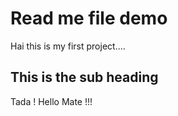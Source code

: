 # Read me file demo

Hai this is my first project....

## This is the sub heading

Tada ! Hello Mate !!!
